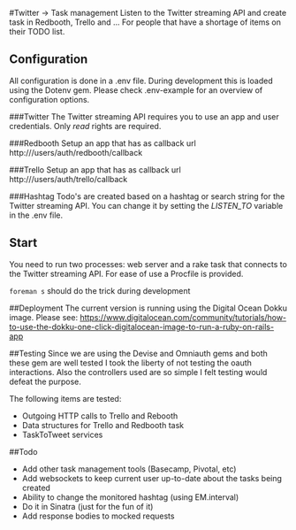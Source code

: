 #Twitter -> Task management
Listen to the Twitter streaming API and create task in Redbooth, Trello and ... For people that have a shortage of items on their TODO list.

## Configuration
All configuration is done in a .env file. During development this is loaded using the Dotenv gem. Please check .env-example for an overview of configuration options.

###Twitter
The Twitter streaming API requires you to use an app and user credentials. Only *read* rights are required.

###Redbooth
Setup an app that has as callback url http://<yourhost>/users/auth/redbooth/callback

###Trello
Setup an app that has as callback url http://<yourhost>/users/auth/trello/callback

###Hashtag
Todo's are created based on a hashtag or search string for the Twitter streaming API. You can change it by setting the *LISTEN_TO* variable in the .env file.

## Start
You need to run two processes: web server and a rake task that connects to the Twitter streaming API. For ease of use a Procfile is provided.

`foreman s` should do the trick during development

##Deployment
The current version is running using the Digital Ocean Dokku image. Please see: https://www.digitalocean.com/community/tutorials/how-to-use-the-dokku-one-click-digitalocean-image-to-run-a-ruby-on-rails-app

##Testing
Since we are using the Devise and Omniauth gems and both these gem are well tested I took the liberty of not testing the oauth interactions. Also the controllers used are so simple I felt testing would defeat the purpose.

The following items are tested:

* Outgoing HTTP calls to Trello and Rebooth
* Data structures for Trello and Redbooth task
* TaskToTweet services

##Todo

* Add other task management tools (Basecamp, Pivotal, etc)
* Add websockets to keep current user up-to-date about the tasks being created
* Ability to change the monitored hashtag (using EM.interval)
* Do it in Sinatra (just for the fun of it)
* Add response bodies to mocked requests
